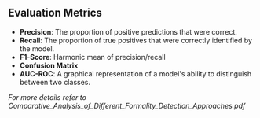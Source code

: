 ## Evaluation Metrics

- **Precision**: The proportion of positive predictions that were correct.
- **Recall**: The proportion of true positives that were correctly identified by the model.
- **F1-Score**: Harmonic mean of precision/recall  
- **Confusion Matrix**
- **AUC-ROC**: A graphical representation of a model's ability to distinguish between two classes.

_For more details refer to Comparative_Analysis_of_Different_Formality_Detection_Approaches.pdf_
